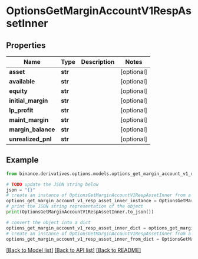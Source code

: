 # OptionsGetMarginAccountV1RespAssetInner


## Properties

Name | Type | Description | Notes
------------ | ------------- | ------------- | -------------
**asset** | **str** |  | [optional] 
**available** | **str** |  | [optional] 
**equity** | **str** |  | [optional] 
**initial_margin** | **str** |  | [optional] 
**lp_profit** | **str** |  | [optional] 
**maint_margin** | **str** |  | [optional] 
**margin_balance** | **str** |  | [optional] 
**unrealized_pnl** | **str** |  | [optional] 

## Example

```python
from binance.derivatives.options.models.options_get_margin_account_v1_resp_asset_inner import OptionsGetMarginAccountV1RespAssetInner

# TODO update the JSON string below
json = "{}"
# create an instance of OptionsGetMarginAccountV1RespAssetInner from a JSON string
options_get_margin_account_v1_resp_asset_inner_instance = OptionsGetMarginAccountV1RespAssetInner.from_json(json)
# print the JSON string representation of the object
print(OptionsGetMarginAccountV1RespAssetInner.to_json())

# convert the object into a dict
options_get_margin_account_v1_resp_asset_inner_dict = options_get_margin_account_v1_resp_asset_inner_instance.to_dict()
# create an instance of OptionsGetMarginAccountV1RespAssetInner from a dict
options_get_margin_account_v1_resp_asset_inner_from_dict = OptionsGetMarginAccountV1RespAssetInner.from_dict(options_get_margin_account_v1_resp_asset_inner_dict)
```
[[Back to Model list]](../README.md#documentation-for-models) [[Back to API list]](../README.md#documentation-for-api-endpoints) [[Back to README]](../README.md)


